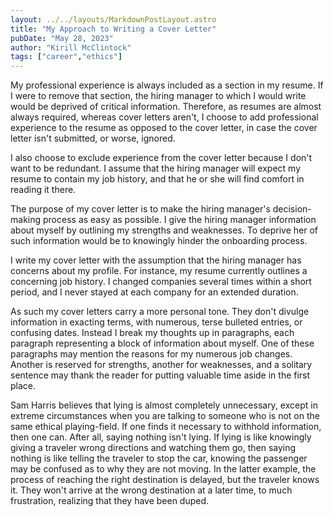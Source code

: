 ```yaml
---
layout: ../../layouts/MarkdownPostLayout.astro
title: "My Approach to Writing a Cover Letter"
pubDate: "May 28, 2023"
author: "Kirill McClintock"
tags: ["career","ethics"]
---
```


My professional experience is always included as a section in my resume.  If I were to remove that section, the hiring manager to which I would write would be deprived of critical information.  Therefore, as resumes are almost always required, whereas cover letters aren't, I choose to add professional experience to the resume as opposed to the cover letter, in case the cover letter isn't submitted, or worse, ignored.  

I also choose to exclude experience from the cover letter because I don't want to be redundant.  I assume that the hiring manager will expect my resume to contain my job history, and that he or she will find comfort in reading it there.  

The purpose of my cover letter is to make the hiring manager's decision-making process as easy as possible.  I give the hiring manager information about myself by outlining my strengths and weaknesses.  To deprive her of such information would be to knowingly hinder the onboarding process.  

I write my cover letter with the assumption that the hiring manager has concerns about my profile.  For instance, my resume currently outlines a concerning job history.  I changed companies several times within a short period, and I never stayed at each company for an extended duration.  

As such my cover letters carry a more personal tone.  They don't divulge information in exacting terms, with numerous, terse bulleted entries, or confusing dates.  Instead I break my thoughts up in paragraphs, each paragraph representing a block of information about myself.  One of these paragraphs may mention the reasons for my numerous job changes.  Another is reserved for strengths, another for weaknesses, and a solitary sentence may thank the reader for putting valuable time aside in the first place.  

Sam Harris believes that lying is almost completely unnecessary, except in extreme circumstances when you are talking to someone who is not on the same ethical playing-field.  If one finds it necessary to withhold information, then one can.  After all, saying nothing isn't lying.  If lying is like knowingly giving a traveler wrong directions and watching them go, then saying nothing is like telling the traveler to stop the car, knowing the passenger may be confused as to why they are not moving.  In the latter example, the process of reaching the right destination is delayed, but the traveler knows it.  They won't arrive at the wrong destination at a later time, to much frustration, realizing that they have been duped.



